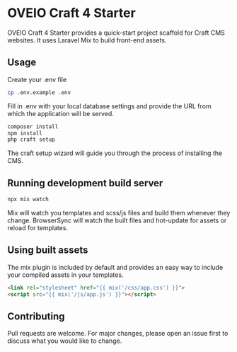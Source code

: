 # OVEIO Craft 4 Starter

OVEIO Craft 4 Starter provides a quick-start project scaffold for Craft CMS websites. It uses Laravel Mix to build front-end assets.

## Usage

Create your .env file

```bash
cp .env.example .env
```

Fill in .env with your local database settings and provide the URL from which the application will be served.

```bash
composer install
npm install
php craft setup
```

The craft setup wizard will guide you through the process of installing the CMS.

## Running development build server
```bash
npx mix watch
```

Mix will watch you templates and scss/js files and build them whenever they change. BrowserSync will watch the built files and hot-update for assets or reload for templates.

## Using built assets
The mix plugin is included by default and provides an easy way to include your compiled assets in your templates.

```html
<link rel="stylesheet" href="{{ mix('/css/app.css') }}">
<script src="{{ mix('/js/app.js') }}"></script>
```

## Contributing
Pull requests are welcome. For major changes, please open an issue first to discuss what you would like to change.
